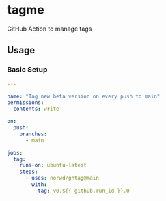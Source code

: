 # tagme

GitHub Action to manage tags

## Usage

### Basic Setup

```yaml
---

name: "Tag new beta version on every push to main"
permissions:
  contents: write

on:
  push:
    branches:
      - main

jobs:
  tag:
    runs-on: ubuntu-latest
    steps:
      - uses: norwd/ghtag@main
        with:
          tag: v0.${{ github.run_id }}.0
```
